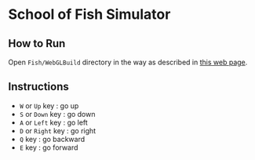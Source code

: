 # School of Fish Simulator

## How to Run

Open ``Fish/WebGLBuild`` directory in the way as described in [this web page](https://yotiky.hatenablog.com/entry/2020/7/22/webserverforchrome).

## Instructions

- ``W`` or ``Up`` key : go up
- ``S`` or ``Down`` key : go down
- ``A`` or ``Left`` key : go left
- ``D`` or ``Right`` key : go right
- ``Q`` key : go backward
- ``E`` key : go forward
